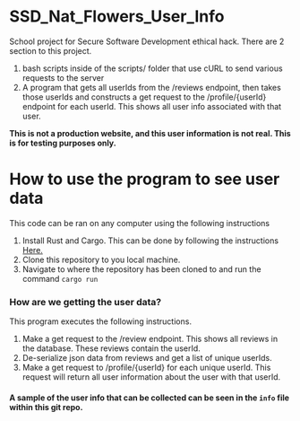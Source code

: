 # SSD_Nat_Flowers_User_Info
School project for Secure Software Development ethical hack. There are 2 section to this project.
1. bash scripts inside of the scripts/ folder that use cURL to send various requests to the server
2. A program that gets all userIds from the /reviews endpoint, then takes those userIds and constructs a get request to the /profile/{userId} endpoint for each userId. This shows all user info associated with that user.

**This is not a production website, and this user information is not real. This is for testing purposes only.**

# How to use the program to see user data
This code can be ran on any computer using the following instructions
1. Install Rust and Cargo. This can be done by following the instructions [Here.](https://www.rust-lang.org/tools/install)
2. Clone this repository to you local machine.
3. Navigate to where the repository has been cloned to and run the command `cargo run`

### How are we getting the user data?
This program executes the following instructions.
1. Make a get request to the /review endpoint. This shows all reviews in the database. These reviews contain the userId.
2. De-serialize json data from reviews and get a list of unique userIds.
3. Make a get request to /profile/{userId} for each unique userId. This request will return all user information about the user with that userId.

#### **A sample of the user info that can be collected can be seen in the `info` file within this git repo.**
